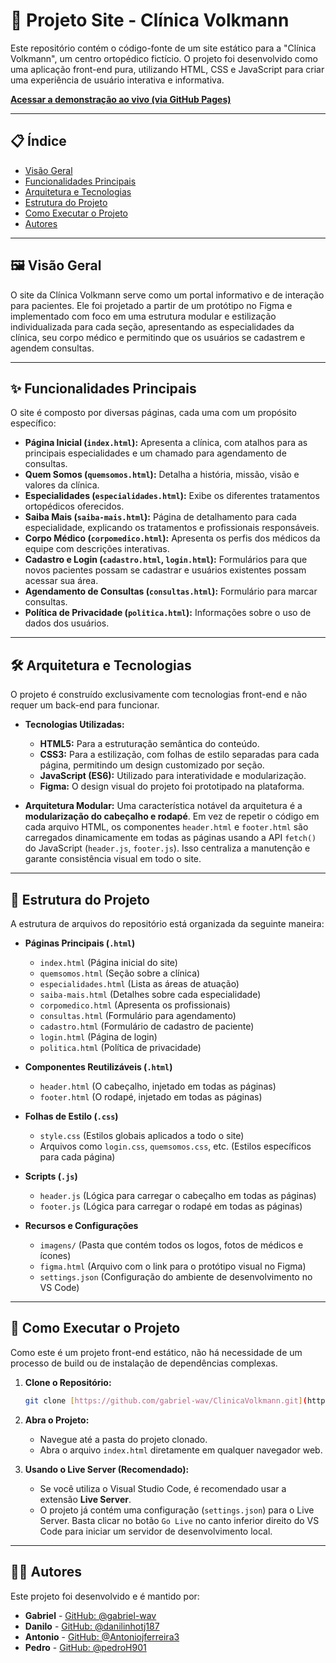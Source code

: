 # 🦴 Projeto Site - Clínica Volkmann

Este repositório contém o código-fonte de um site estático para a "Clínica Volkmann", um centro ortopédico fictício. O projeto foi desenvolvido como uma aplicação front-end pura, utilizando HTML, CSS e JavaScript para criar uma experiência de usuário interativa e informativa.

**[Acessar a demonstração ao vivo (via GitHub Pages)](https://gabriel-wav.github.io/ClinicaVolkmann/index.html)**

---

## 📋 Índice

* [Visão Geral](#-visão-geral)
* [Funcionalidades Principais](#-funcionalidades-principais)
* [Arquitetura e Tecnologias](#%EF%B8%8F-arquitetura-e-tecnologias)
* [Estrutura do Projeto](#-estrutura-do-projeto)
* [Como Executar o Projeto](#-como-executar-o-projeto)
* [Autores](#-autores)

---

## 🖼 Visão Geral

O site da Clínica Volkmann serve como um portal informativo e de interação para pacientes. Ele foi projetado a partir de um protótipo no Figma e implementado com foco em uma estrutura modular e estilização individualizada para cada seção, apresentando as especialidades da clínica, seu corpo médico e permitindo que os usuários se cadastrem e agendem consultas.

---

## ✨ Funcionalidades Principais

O site é composto por diversas páginas, cada uma com um propósito específico:

* **Página Inicial (`index.html`):** Apresenta a clínica, com atalhos para as principais especialidades e um chamado para agendamento de consultas.
* **Quem Somos (`quemsomos.html`):** Detalha a história, missão, visão e valores da clínica.
* **Especialidades (`especialidades.html`):** Exibe os diferentes tratamentos ortopédicos oferecidos.
* **Saiba Mais (`saiba-mais.html`):** Página de detalhamento para cada especialidade, explicando os tratamentos e profissionais responsáveis.
* **Corpo Médico (`corpomedico.html`):** Apresenta os perfis dos médicos da equipe com descrições interativas.
* **Cadastro e Login (`cadastro.html`, `login.html`):** Formulários para que novos pacientes possam se cadastrar e usuários existentes possam acessar sua área.
* **Agendamento de Consultas (`consultas.html`):** Formulário para marcar consultas.
* **Política de Privacidade (`politica.html`):** Informações sobre o uso de dados dos usuários.

---

## 🛠️ Arquitetura e Tecnologias

O projeto é construído exclusivamente com tecnologias front-end e não requer um back-end para funcionar.

* **Tecnologias Utilizadas:**
    * **HTML5:** Para a estruturação semântica do conteúdo.
    * **CSS3:** Para a estilização, com folhas de estilo separadas para cada página, permitindo um design customizado por seção.
    * **JavaScript (ES6):** Utilizado para interatividade e modularização.
    * **Figma:** O design visual do projeto foi prototipado na plataforma.

* **Arquitetura Modular:**
    Uma característica notável da arquitetura é a **modularização do cabeçalho e rodapé**. Em vez de repetir o código em cada arquivo HTML, os componentes `header.html` e `footer.html` são carregados dinamicamente em todas as páginas usando a API `fetch()` do JavaScript (`header.js`, `footer.js`). Isso centraliza a manutenção e garante consistência visual em todo o site.

---

## 📁 Estrutura do Projeto

A estrutura de arquivos do repositório está organizada da seguinte maneira:

* **Páginas Principais (`.html`)**
    * `index.html` (Página inicial do site)
    * `quemsomos.html` (Seção sobre a clínica)
    * `especialidades.html` (Lista as áreas de atuação)
    * `saiba-mais.html` (Detalhes sobre cada especialidade)
    * `corpomedico.html` (Apresenta os profissionais)
    * `consultas.html` (Formulário para agendamento)
    * `cadastro.html` (Formulário de cadastro de paciente)
    * `login.html` (Página de login)
    * `politica.html` (Política de privacidade)

* **Componentes Reutilizáveis (`.html`)**
    * `header.html` (O cabeçalho, injetado em todas as páginas)
    * `footer.html` (O rodapé, injetado em todas as páginas)

* **Folhas de Estilo (`.css`)**
    * `style.css` (Estilos globais aplicados a todo o site)
    * Arquivos como `login.css`, `quemsomos.css`, etc. (Estilos específicos para cada página)

* **Scripts (`.js`)**
    * `header.js` (Lógica para carregar o cabeçalho em todas as páginas)
    * `footer.js` (Lógica para carregar o rodapé em todas as páginas)

* **Recursos e Configurações**
    * `imagens/` (Pasta que contém todos os logos, fotos de médicos e ícones)
    * `figma.html` (Arquivo com o link para o protótipo visual no Figma)
    * `settings.json` (Configuração do ambiente de desenvolvimento no VS Code)

---

## 🚀 Como Executar o Projeto

Como este é um projeto front-end estático, não há necessidade de um processo de build ou de instalação de dependências complexas.

1.  **Clone o Repositório:**
    ```bash
    git clone [https://github.com/gabriel-wav/ClinicaVolkmann.git](https://github.com/gabriel-wav/ClinicaVolkmann.git)
    ```

2.  **Abra o Projeto:**
    * Navegue até a pasta do projeto clonado.
    * Abra o arquivo `index.html` diretamente em qualquer navegador web.

3.  **Usando o Live Server (Recomendado):**
    * Se você utiliza o Visual Studio Code, é recomendado usar a extensão **Live Server**.
    * O projeto já contém uma configuração (`settings.json`) para o Live Server. Basta clicar no botão `Go Live` no canto inferior direito do VS Code para iniciar um servidor de desenvolvimento local.

---

## 👨‍💻 Autores

Este projeto foi desenvolvido e é mantido por:

* **Gabriel** - [GitHub: @gabriel-wav](https://github.com/gabriel-wav)
* **Danilo** - [GitHub: @danilinhotj187](https://github.com/danilinhotj187)
* **Antonio** - [GitHub: @Antoniojferreira3](https://github.com/Antoniojferreira3)
* **Pedro** - [GitHub: @pedroH901](https://github.com/pedroH901)

